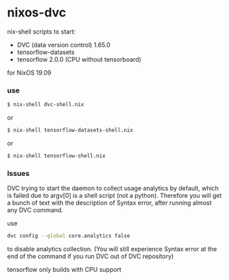 # nixos-dvc
nix-shell scripts to start:
* DVC (data version control) 1.65.0
* tensorflow-datasets
* tensorflow 2.0.0 (CPU without tensorboard)

for NixOS 19.09

### use

```sh
$ nix-shell dvc-shell.nix
```

or

```sh
$ nix-shell tensorflow-datasets-shell.nix
```

or

```sh
$ nix-shell tensorflow-shell.nix
```

### Issues

DVC trying to start the daemon to collect usage analytics by default, which is failed due to argv[0] is a shell script (not a python). Therefore you will get a bunch of text with the description of Syntax error,
after running almost any DVC command.

use
```sh
dvc config --global core.analytics false
```
to disable analytics collection. (You will still experience Syntax error at the end of the command if you run DVC out of DVC repository)


 tensorflow only builds with CPU support

